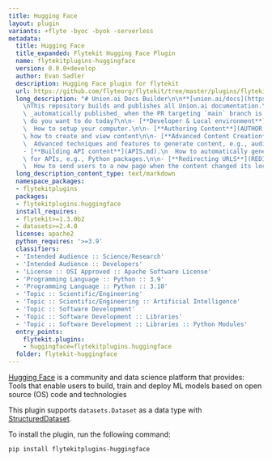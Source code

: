 ```yaml
---
title: Hugging Face
layout: plugin
variants: +flyte -byoc -byok -serverless
metadata:
  title: Hugging Face
  title_expanded: Flytekit Hugging Face Plugin
  name: flytekitplugins-huggingface
  version: 0.0.0+develop
  author: Evan Sadler
  description: Hugging Face plugin for flytekit
  url: https://github.com/flyteorg/flytekit/tree/master/plugins/flytekit-huggingface
  long_description: "# Union.ai Docs Builder\n\n**[union.ai/docs](https://union.ai/docs)**\n\
    \nThis repository builds and publishes all Union.ai documentation.\n\nThe site is\
    \ _automatically published_ when the PR targeting `main` branch is merged.\n\nWhat\
    \ do you want to do today?\n\n- [**Developer & Local environment**](DEVELOPER.md).\n\
    \  How to setup your computer.\n\n- [**Authoring Content**](AUTHOR.md).\n  101 of\
    \ how to create and view content\n\n- [**Advanced Content Creation**](SHORTCODES.md).\n\
    \  Advanced techniques and features to generate content, e.g., audio player.\n\n\
    - [**Building API content**](APIS.md).\n  How to automatically generate content\
    \ for APIs, e.g., Python packages.\n\n- [**Redirecting URLS**](REDIRECTS.md).\n\
    \  How to send users to a new page when the content changed its location."
  long_description_content_type: text/markdown
  namespace_packages:
  - flytekitplugins
  packages:
  - flytekitplugins.huggingface
  install_requires:
  - flytekit>=1.3.0b2
  - datasets>=2.4.0
  license: apache2
  python_requires: '>=3.9'
  classifiers:
  - 'Intended Audience :: Science/Research'
  - 'Intended Audience :: Developers'
  - 'License :: OSI Approved :: Apache Software License'
  - 'Programming Language :: Python :: 3.9'
  - 'Programming Language :: Python :: 3.10'
  - 'Topic :: Scientific/Engineering'
  - 'Topic :: Scientific/Engineering :: Artificial Intelligence'
  - 'Topic :: Software Development'
  - 'Topic :: Software Development :: Libraries'
  - 'Topic :: Software Development :: Libraries :: Python Modules'
  entry_points:
    flytekit.plugins:
    - huggingface=flytekitplugins.huggingface
  folder: flytekit-huggingface
---
```


[Hugging Face](https://github.com/huggingface) is a community and data science platform that provides: Tools that enable users to build, train and deploy ML models based on open source (OS) code and technologies

This plugin supports `datasets.Dataset` as a data type with [StructuredDataset](https://docs.flyte.org/en/latest/user_guide/data_types_and_io/structureddataset.html).

To install the plugin, run the following command:

```bash
pip install flytekitplugins-huggingface
```
